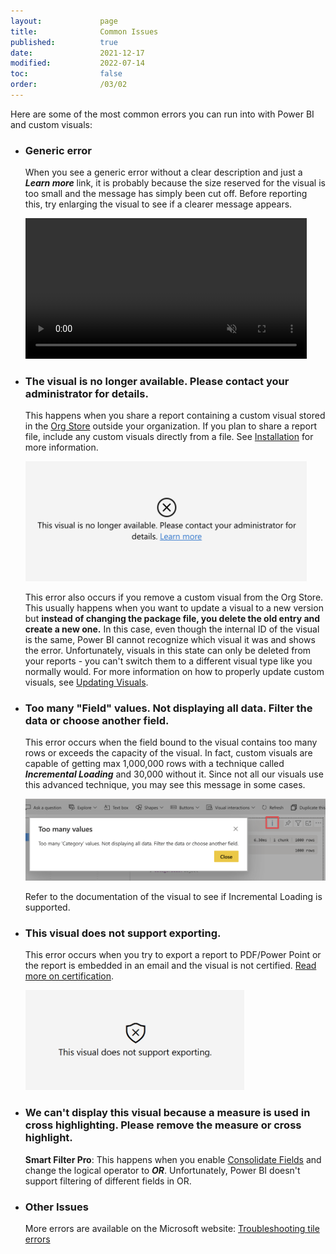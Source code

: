 ```yaml
---
layout:             page
title:              Common Issues
published:          true
date:               2021-12-17
modified:           2022-07-14
toc:                false
order:              /03/02
---
```

Here are some of the most common errors you can run into with Power BI and custom visuals:

- ### Generic error
    When you see a generic error without a clear description and just a ***Learn more*** link, it is probably because the size reserved for the visual is too small and the message has simply been cut off. Before reporting this, try enlarging the visual to see if a clearer message appears.

    <video src="images/generic-error.mp4" width="450" autoplay loop muted></video>

- ### The visual is no longer available. Please contact your administrator for details.
    This happens when you share a report containing a custom visual stored in the [Org Store](../get-started/org-store.md) outside your organization. If you plan to share a report file, include any custom visuals directly from a file. See [Installation](../get-started/installation.md) for more information.  

    <img src="images/visual-no-longer-available.png" width="450">

    This error also occurs if you remove a custom visual from the Org Store. This usually happens when you want to update a visual to a new version but **instead of changing the package file, you delete the old entry and create a new one.** In this case, even though the internal ID of the visual is the same, Power BI cannot recognize which visual it was and shows the error. Unfortunately, visuals in this state can only be deleted from your reports - you can't switch them to a different visual type like you normally would. For more information on how to properly update custom visuals, see [Updating Visuals](../get-started/updating.md).

- ### Too many "Field" values. Not displaying all data. Filter the data or choose another field.
    This error occurs when the field bound to the visual contains too many rows or exceeds the capacity of the visual. In fact, custom visuals are capable of getting max 1,000,000 rows with a technique called ***Incremental Loading*** and 30,000 without it. Since not all our visuals use this advanced technique, you may see this message in some cases. 

    <img src="images/too-many-values.png" width="700">
    
    Refer to the documentation of the visual to see if Incremental Loading is supported.
    
- ### This visual does not support exporting.  
    This error occurs when you try to export a report to PDF/Power Point or the report is embedded in an email and the visual is not certified. [Read more on certification](../get-started/certification.md).
    
    <img src="../issues/images/not-support-exporting.png" width="350">

- ### We can't display this visual because a measure is used in cross highlighting. Please remove the measure or cross highlight.
    **Smart Filter Pro**: This happens when you enable [Consolidate Fields](../smart-filter-pro/options/mode/consolidate-fields.md) and change the logical operator to ***OR***. Unfortunately, Power BI doesn't support filtering of different fields in OR.

- ### Other Issues  

    More errors are available on the Microsoft website: [Troubleshooting tile errors](https://learn.microsoft.com/en-us/power-bi/connect-data/refresh-troubleshooting-tile-errors)

